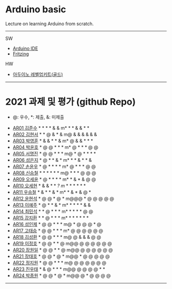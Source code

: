# Arduino basic
Lecture on learning Arduino from scratch.


---

SW

- [Arduino IDE](https://www.arduino.cc/)
- [Fritzing](http://fritzing.org/download/)

HW

- [아두이노 레벨업키트(골드)](https://www.devicemart.co.kr/goods/view?no=12170416)

---

# 2021 과제 및 평가 (github Repo)
* @: 우수, *: 제출, &: 미제출

- [AR01 김준수](https://github.com/96wnstn/AR01) * * * * & & m* * * & & * *
- [AR02 김현서](https://github.com/HyunSeo0928/ar02) * * @ & * & m@ & & & & & &
- [AR03 박영훈](https://github.com/hunypark/ar03) * & & * * & m* @ & & * * *
- [AR04 박윤호](https://github.com/yoonho0624/ar04) * @ @ * * * m* @ * * * @ @
- [AR05 서명진](https://github.com/smj3343/ar05) * @ @ * * * m@ * @ * * * *
- [AR06 성은지](https://github.com/eun-jiii/ar06) * @ * * & * m* * * & * * &
- [AR07 손윤우](https://github.com/yunuu/AR07) * @ * * * * m* @ * * * @ @
- [AR08 신승철](https://github.com/kdkh96/AR08) * * * * * * m@ * * * @ @ @
- [AR09 오세윤](https://github.com/chilledlife/ar09) * @ * * * * m* * & * & @ @
- [AR10 오세현](https://github.com/Ohsaehyeon/AR10) * & & * * *? m* * * * * * *
- [AR11 우승철](https://github.com/woo-seung-cheol/ar11) * & * * & * m* * & * & @ *
- [AR12 윤현석](https://github.com/yhs11116/AR12) * @ @ * @ * m@@@ * @ @ @ @ @
- [AR13 이예주](https://github.com/JJangyeJJangju/ar13) * @ * * & * m* * * * * & &
- [AR14 최민석](https://github.com/cmsinje/AR14) * * @ * * * m* * * * * @ @
- [AR15 강지환](https://github.com/qkqh9635/ar15) * * @ * * * m* * * * * * *
- [AR16 성인제](https://github.com/nsa32300/ar16) * @ @ * * * m@ * @ @ @ * @
- [AR17 고태승](https://github.com/xotmddlsp2/AR17/) * @ @ * * * m* @ @ @ @ @ @
- [AR18 김성환](https://github.com/Seong-Hwan99/AR-18) * @ @ * * * m@ @ & & & @ @
- [AR19 이정호](https://github.com/LOLMGs/AR19) * @ @ * * @ m@@ @ @ @ @ @ @
- [AR20 장원일](https://github.com/jangeleven/AR20) * @ @ * * @ m@@ @ @ @ @ @ @
- [AR21 장태호](https://github.com/HINEET/AR21) * @ @ * @ * m@@ * @ @ @ @ @
- [AR22 정지원](https://github.com/lalalalalra/AR22) * @ @ * * * m@ @ @ @ @ @ @
- [AR23 진우태](https://github.com/Wjkdj/AR23) * & @ * * * m@@ @ @ @ @ * *
- [AR24 박종원](https://github.com/monegit/arduino-prj) * @ @ * @ * m@@ @ * @ @ @ @

---




